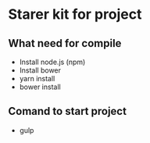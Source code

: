 # Starer kit for project #

## What need for compile ##
* Install node.js (npm)
* Install bower
* yarn install
* bower install

## Comand to start project ##
* gulp
